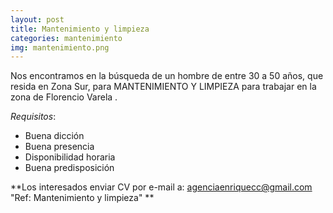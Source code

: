 ```yaml
---
layout: post
title: Mantenimiento y limpieza
categories: mantenimiento
img: mantenimiento.png
---
```



Nos encontramos en la búsqueda de un hombre de entre 30 a 50 años, que resida en Zona Sur, para MANTENIMIENTO Y LIMPIEZA para trabajar en la zona de Florencio Varela .


_Requisitos_:
- Buena dicción
- Buena presencia
- Disponibilidad horaria
- Buena predisposición

**Los interesados enviar CV por e-mail a: agenciaenriquecc@gmail.com 
"Ref: Mantenimiento y limpieza"
**

